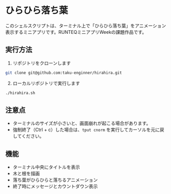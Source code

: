 # ひらひら落ち葉

このシェルスクリプトは、ターミナル上で「ひらひら落ち葉」をアニメーション表示するミニアプリです。RUNTEQミニアプリWeekの課題作品です。

## 実行方法
1. リポジトリをクローンします
```sh
git clone git@github.com:taku-enginner/hirahira.git
```
2. ローカルリポジトリで実行します

```sh
./hirahira.sh
```

## 注意点

- ターミナルのサイズが小さいと、画面崩れが起こる場合があります。
- 強制終了（Ctrl + c）した場合は、`tput cnorm` を実行してカーソルを元に戻してください。

## 機能

- ターミナル中央にタイトルを表示
- 木と根を描画
- 落ち葉がひらひらと落ちるアニメーション
- 終了時にメッセージとカウントダウン表示
